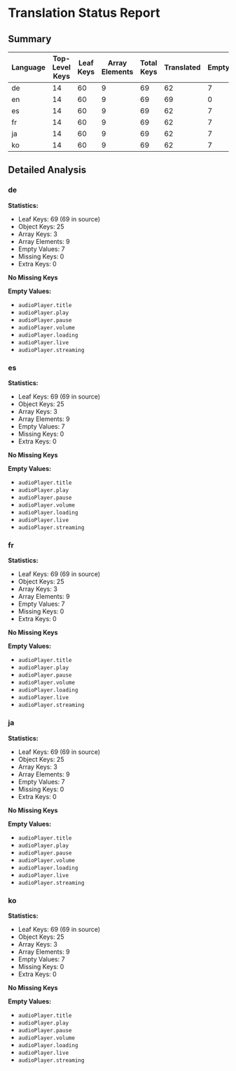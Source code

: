 # Translation Status Report

## Summary

| Language | Top-Level Keys | Leaf Keys | Array Elements | Total Keys | Translated | Empty | Missing | Completion |
|----------|----------------|-----------|----------------|------------|------------|-------|---------|------------|
| de | 14 | 60 | 9 | 69 | 62 | 7 | 0 | 89.86% |
| en | 14 | 60 | 9 | 69 | 69 | 0 | 0 | 100.00% |
| es | 14 | 60 | 9 | 69 | 62 | 7 | 0 | 89.86% |
| fr | 14 | 60 | 9 | 69 | 62 | 7 | 0 | 89.86% |
| ja | 14 | 60 | 9 | 69 | 62 | 7 | 0 | 89.86% |
| ko | 14 | 60 | 9 | 69 | 62 | 7 | 0 | 89.86% |

## Detailed Analysis

### de

**Statistics:**

- Leaf Keys: 69 (69 in source)
- Object Keys: 25
- Array Keys: 3
- Array Elements: 9
- Empty Values: 7
- Missing Keys: 0
- Extra Keys: 0

**No Missing Keys**

**Empty Values:**

- `audioPlayer.title`
- `audioPlayer.play`
- `audioPlayer.pause`
- `audioPlayer.volume`
- `audioPlayer.loading`
- `audioPlayer.live`
- `audioPlayer.streaming`

### es

**Statistics:**

- Leaf Keys: 69 (69 in source)
- Object Keys: 25
- Array Keys: 3
- Array Elements: 9
- Empty Values: 7
- Missing Keys: 0
- Extra Keys: 0

**No Missing Keys**

**Empty Values:**

- `audioPlayer.title`
- `audioPlayer.play`
- `audioPlayer.pause`
- `audioPlayer.volume`
- `audioPlayer.loading`
- `audioPlayer.live`
- `audioPlayer.streaming`

### fr

**Statistics:**

- Leaf Keys: 69 (69 in source)
- Object Keys: 25
- Array Keys: 3
- Array Elements: 9
- Empty Values: 7
- Missing Keys: 0
- Extra Keys: 0

**No Missing Keys**

**Empty Values:**

- `audioPlayer.title`
- `audioPlayer.play`
- `audioPlayer.pause`
- `audioPlayer.volume`
- `audioPlayer.loading`
- `audioPlayer.live`
- `audioPlayer.streaming`

### ja

**Statistics:**

- Leaf Keys: 69 (69 in source)
- Object Keys: 25
- Array Keys: 3
- Array Elements: 9
- Empty Values: 7
- Missing Keys: 0
- Extra Keys: 0

**No Missing Keys**

**Empty Values:**

- `audioPlayer.title`
- `audioPlayer.play`
- `audioPlayer.pause`
- `audioPlayer.volume`
- `audioPlayer.loading`
- `audioPlayer.live`
- `audioPlayer.streaming`

### ko

**Statistics:**

- Leaf Keys: 69 (69 in source)
- Object Keys: 25
- Array Keys: 3
- Array Elements: 9
- Empty Values: 7
- Missing Keys: 0
- Extra Keys: 0

**No Missing Keys**

**Empty Values:**

- `audioPlayer.title`
- `audioPlayer.play`
- `audioPlayer.pause`
- `audioPlayer.volume`
- `audioPlayer.loading`
- `audioPlayer.live`
- `audioPlayer.streaming`

